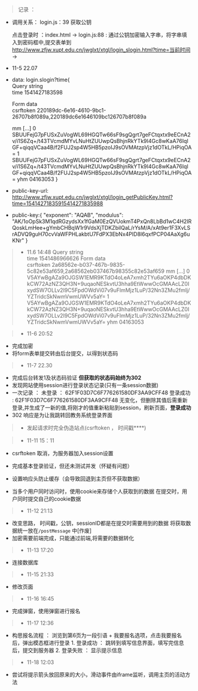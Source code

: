 >记录 ： 

- 调用关系：
    login.js：39  获取公钥

   点击登录时 ：index.html 
    -> login.js:88 : 通过公钥加密输入字串，将字串填入到密码框中,提交表单到
      http://www.zfjw.xupt.edu.cn/jwglxt/xtgl/login_slogin.html?time=当前时间
    -> 

- 11-5  22.07

- data:
login.slogin?time{	
    Query string	
        time	1541427183598
        
    Form data	
        csrftoken	220189dc-6e16-4610-9bc1-26707b8f089a,220189dc6e1646109bc126707b8f089a
        
    mm	[…]
        0	SBUUFejG7pFUSxZuVogWL69HGQTw66sF9sgQgrt7geFCtqxtx9eECnA2v/i1S6Zq+/t43TVcmdMYvLNuHtZUUwpQsBhjnRkYTk9I4Gc8wKaA76IqIGF+qiqqVCaa4B/f2FUJ2sp4W5HB5pzoIJ9sOVMAtzpVjz1dOTkL/HPiqOA=
        1	SBUUFejG7pFUSxZuVogWL69HGQTw66sF9sgQgrt7geFCtqxtx9eECnA2v/i1S6Zq+/t43TVcmdMYvLNuHtZUUwpQsBhjnRkYTk9I4Gc8wKaA76IqIGF+qiqqVCaa4B/f2FUJ2sp4W5HB5pzoIJ9sOVMAtzpVjz1dOTkL/HPiqOA=
        yhm	04163053
}

- public-key-url: http://www.zfjw.xupt.edu.cn/jwglxt/xtgl/login_getPublicKey.html?time=15414271835915414271835988
- public-key:{
  "exponent":
    "AQAB",
  "modulus":
    "AK/1oOpSk3M1qdRGzydsXx1fGaM0EzQVUokmT4PxQn8LbBd1wC4H2IRQoskLmHee+gYmbCHBqW1r9VdsXjTDKZbilQaL/rYsM/A/xAt9er1F3XvLSrADVQ9guH70cvVaWFPHLakbtU7FdPX3EbNx4PID8l6qxfPCP04AaXg6uKNr"
}

>- 11.6 14:48
Query string	
time	1541486966626
Form data	
csrftoken	2a68562e-b037-467b-9835-5c82e53af659,2a68562eb037467b98355c82e53af659
mm	[…]
0	V5AYwBgAZa9OJGSW1EMR9KTdO4oLeA7xmh2TYu6aOKP4dbDKkCW72AzNZ3QH3N+9uqaoNESkvtU3hha9EtWwwOcGMAAcLZ0IxydSW7OLLv2I9C5FpdOWdVi07v9uFlmMjz1LuP/32Nn3ZMu2fmIj/YZTridcSkNwmVwmUWVv5aY=
1	V5AYwBgAZa9OJGSW1EMR9KTdO4oLeA7xmh2TYu6aOKP4dbDKkCW72AzNZ3QH3N+9uqaoNESkvtU3hha9EtWwwOcGMAAcLZ0IxydSW7OLLv2I9C5FpdOWdVi07v9uFlmMjz1LuP/32Nn3ZMu2fmIj/YZTridcSkNwmVwmUWVv5aY=
yhm	04163053


>- 11-6 20:52
- 完成加密
- 将form表单提交转由后台提交，以得到状态码

>- 11-7 22.30
- 完成后台转发1及状态码验证
    **但获取的状态码始终为302**
- 发现网站使用session进行登录状态记录(只有一条session数据)
- 一次记录 ： 
    未登录 ： 62F1F03D7C6F776261580DF3AA9CFF48
    登录成功 : 62F1F03D7C6F776261580DF3AA9CFF48
    无变化，但删除其值后需重新登录,并生成了一新的值,将刚才的值重新粘贴到session，刷新页面，**登录成功**
- 302 响应是为让我跳转回教务系统登录界面


>- 发起请求时完全伪造站点(csrftoken ， 时间戳****)


>- 11-11 15：11
- csrftoken 取消，为服务器加入session设置
- 完成基本登录验证，但还未测试并发（怀疑有问题）
- 设置响应头防止缓存（会导致回退到主页但不获取数据）

- 当多个用户同时访问时，使用cookie来存储个人获取到的数据
在提交时，用户同时提交自己的cookie数据

>- 11-12 21:13
- 改变思路， 时间戳，公钥，sessionID都是在提交时需要用到的数据
    将获取数据统一放在`/postMessage` 中[作废]
- 加密需要前端完成，只能通过前端,将需要的数据转化

>- 11-13 17:20
- 连接数据库

>- 11-15 21:33
- 修改页面

>- 11-16 16:45
- 完成弹窗，使用弹窗进行报名

>- 11-17 12:36
- 构思报名流程 ：
 浏览到第6页为一段引语 + 我要报名选项，点击我要报名后，弹出模态框进行登录
        1. 登录成功 ： 跳转到填写信息界面，填写完信息后，提交到服务器
        2. 登录失败 ： 显示提示信息

>- 11-18 12:03
- 尝试将提示箭头放回原来的大小，滑动事件由iframe监听，调用主页的活动方法